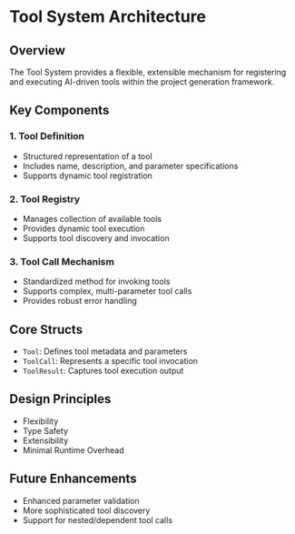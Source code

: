 # Tool System Architecture

## Overview
The Tool System provides a flexible, extensible mechanism for registering and executing AI-driven tools within the project generation framework.

## Key Components

### 1. Tool Definition
- Structured representation of a tool
- Includes name, description, and parameter specifications
- Supports dynamic tool registration

### 2. Tool Registry
- Manages collection of available tools
- Provides dynamic tool execution
- Supports tool discovery and invocation

### 3. Tool Call Mechanism
- Standardized method for invoking tools
- Supports complex, multi-parameter tool calls
- Provides robust error handling

## Core Structs
- `Tool`: Defines tool metadata and parameters
- `ToolCall`: Represents a specific tool invocation
- `ToolResult`: Captures tool execution output

## Design Principles
- Flexibility
- Type Safety
- Extensibility
- Minimal Runtime Overhead

## Future Enhancements
- Enhanced parameter validation
- More sophisticated tool discovery
- Support for nested/dependent tool calls
